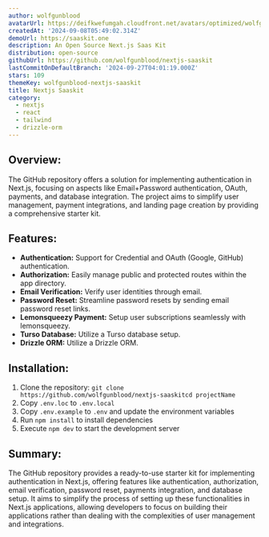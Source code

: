 ```yaml
---
author: wolfgunblood
avatarUrl: https://deifkwefumgah.cloudfront.net/avatars/optimized/wolfgunblood-nextjs-saaskit-avatar-128.webp
createdAt: '2024-09-08T05:49:02.314Z'
demoUrl: https://saaskit.one
description: An Open Source Next.js Saas Kit
distribution: open-source
githubUrl: https://github.com/wolfgunblood/nextjs-saaskit
lastCommitOnDefaultBranch: '2024-09-27T04:01:19.000Z'
stars: 109
themeKey: wolfgunblood-nextjs-saaskit
title: Nextjs Saaskit
category:
  - nextjs
  - react
  - tailwind
  - drizzle-orm
---
```

## Overview:
The GitHub repository offers a solution for implementing authentication in Next.js, focusing on aspects like Email+Password authentication, OAuth, payments, and database integration. The project aims to simplify user management, payment integrations, and landing page creation by providing a comprehensive starter kit.

## Features:
- **Authentication:** Support for Credential and OAuth (Google, GitHub) authentication.
- **Authorization:** Easily manage public and protected routes within the app directory.
- **Email Verification:** Verify user identities through email.
- **Password Reset:** Streamline password resets by sending email password reset links.
- **Lemonsqueezy Payment:** Setup user subscriptions seamlessly with lemonsqueezy.
- **Turso Database:** Utilize a Turso database setup.
- **Drizzle ORM:** Utilize a Drizzle ORM.

## Installation:
1. Clone the repository: `git clone https://github.com/wolfgunblood/nextjs-saaskitcd projectName`
2. Copy `.env.loc` to `.env.local`
3. Copy `.env.example` to `.env` and update the environment variables
4. Run `npm install` to install dependencies
5. Execute `npm dev` to start the development server

## Summary:
The GitHub repository provides a ready-to-use starter kit for implementing authentication in Next.js, offering features like authentication, authorization, email verification, password reset, payments integration, and database setup. It aims to simplify the process of setting up these functionalities in Next.js applications, allowing developers to focus on building their applications rather than dealing with the complexities of user management and integrations.